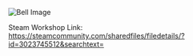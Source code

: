 ![Bell Image](https://steamuserimages-a.akamaihd.net/ugc/2011473347066291777/D147B81D803B6350722EBB5A66A2D3A365BAB5CC/?imw=5000&imh=5000&ima=fit&impolicy=Letterbox&imcolor=%23000000&letterbox=false)

Steam Workshop Link:
https://steamcommunity.com/sharedfiles/filedetails/?id=3023745512&searchtext=
